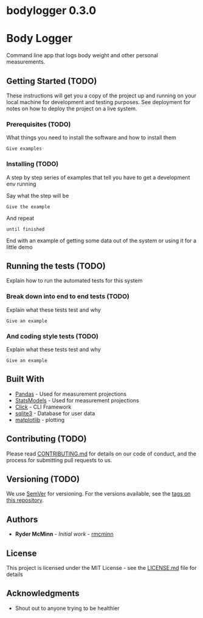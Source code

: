 # bodylogger 0.3.0



# Body Logger

Command line app that logs body weight and other personal measurements.

## Getting Started (TODO)

These instructions will get you a copy of the project up and running on your local machine for development and testing purposes. See deployment for notes on how to deploy the project on a live system.

### Prerequisites (TODO)

What things you need to install the software and how to install them

```
Give examples
```

### Installing (TODO)

A step by step series of examples that tell you have to get a development env running

Say what the step will be

```
Give the example
```

And repeat

```
until finished
```

End with an example of getting some data out of the system or using it for a little demo

## Running the tests (TODO)

Explain how to run the automated tests for this system

### Break down into end to end tests (TODO)

Explain what these tests test and why

```
Give an example
```

### And coding style tests (TODO)

Explain what these tests test and why

```
Give an example
```

## Built With

* [Pandas](http://pandas.pydata.org/) - Used for measurement projections
* [StatsModels](http://www.statsmodels.org/stable/index.html) - Used for measurement projections
* [Click](http://click.pocoo.org/5/) - CLI Framework
* [sqlite3](https://www.sqlite.org/) - Database for user data
* [matplotlib](https://matplotlib.org/) - plotting

## Contributing (TODO)

Please read [CONTRIBUTING.md](#) for details on our code of conduct, and the process for submitting pull requests to us.

## Versioning (TODO)

We use [SemVer](http://semver.org/) for versioning. For the versions available, see the [tags on this repository](https://github.com/your/project/tags).

## Authors

* **Ryder McMinn** - *Initial work* - [rmcminn](https://github.com/rmcminn)

## License

This project is licensed under the MIT License - see the [LICENSE.md](LICENSE.md) file for details

## Acknowledgments

* Shout out to anyone trying to be healthier
